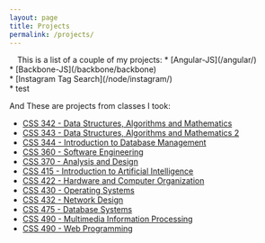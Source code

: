 ```yaml
---
layout: page
title: Projects
permalink: /projects/
---
```

<img src="http://iads-web.org/wp-content/uploads/2012/10/projects.jpg" alt="" style="padding: 5px">
This is a list of a couple of my projects:   
* [Angular-JS](/angular/) <br/>
* [Backbone-JS](/backbone/backbone) <br/>
* [Instagram Tag Search](/node/instagram/) <br/>
* test   

And These are projects from classes I took:  <br/>
* [CSS 342 - Data Structures, Algorithms and Mathematics](https://github.com/tazzledazzle/UW-CSS/tree/master/342)  <br/>
* [CSS 343 - Data Structures, Algorithms and Mathematics 2](https://github.com/tazzledazzle/UW-CSS/tree/master/343)  <br/>
* [CSS 344 - Introduction to Database Management](https://github.com/tazzledazzle/UW-CSS/tree/master/344)  <br/>
* [CSS 360 - Software Engineering](https://github.com/tazzledazzle/UW-CSS/tree/master/360)  <br/>
* [CSS 370 - Analysis and Design](https://github.com/tazzledazzle/UW-CSS/tree/master/370)  <br/>
* [CSS 415 - Introduction to Artificial Intelligence](https://github.com/tazzledazzle/UW-CSS/tree/master/415)  <br/>
* [CSS 422 - Hardware and Computer Organization](https://github.com/tazzledazzle/UW-CSS/tree/master/422)  <br/>
* [CSS 430 - Operating Systems](https://github.com/tazzledazzle/UW-CSS/tree/master/430)  <br/>
* [CSS 432 - Network Design](https://github.com/tazzledazzle/UW-CSS/tree/master/432)  <br/>
* [CSS 475 - Database Systems](https://github.com/tazzledazzle/UW-CSS/tree/master/475)  <br/>
* [CSS 490 - Multimedia Information Processing](https://github.com/tazzledazzle/UW-CSS/tree/master/490)  <br/>
* [CSS 490 - Web Programming](https://github.com/brunnerjosh/book-store)  <br/>